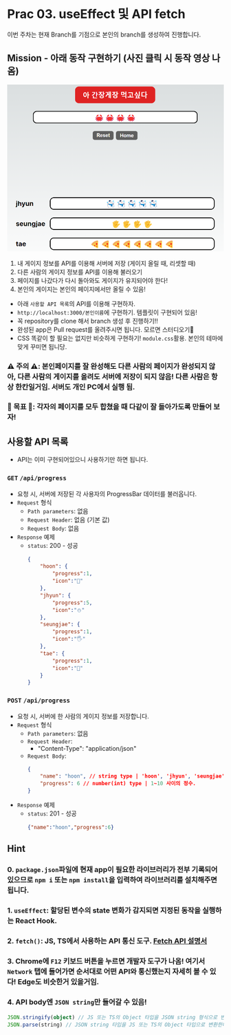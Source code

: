# Prac 03. useEffect 및 API fetch

이번 주차는 현재 Branch를 기점으로 본인의 branch를 생성하여 진행합니다.

## Mission - 아래 동작 구현하기 (사진 클릭 시 동작 영상 나옴)
[![예시 사진](/images/image.png)](/images/Study-02.mp4)
1. 내 게이지 정보를 API를 이용해 서버에 저장 (게이지 올릴 때, 리셋할 때)
2. 다른 사람의 게이지 정보를 API를 이용해 불러오기
3. 페이지를 나갔다가 다시 돌아와도 게이지가 유지되어야 한다!
4. 본인의 게이지는 본인의 페이지에서만 올릴 수 있음!
- 아래 `사용할 API 목록`의 API를 이용해 구현하자.
- `http://localhost:3000/본인이름`에 구현하기. 템플릿이 구현되어 있음!
- 꼭 repository를 clone 해서 branch 생성 후 진행하기!!
- 완성된 app은 Pull request를 올려주시면 됩니다. 모르면 스터디오기🥳
- CSS 똑같이 할 필요는 없지만 비슷하게 구현하기! `module.css`활용. 본인의 테마에 맞게 꾸미면 됩니당.
### ⚠️ 주의 ⚠️: 본인페이지를 잘 완성해도 다른 사람의 페이지가 완성되지 않아, 다른 사람의 게이지를 올려도 서버에 저장이 되지 않음! 다른 사람은 항상 한칸일거임. 서버도 개인 PC에서 실행 됨.

### 🥇 목표 🥇: 각자의 페이지를 모두 합쳤을 때 다같이 잘 돌아가도록 만들어 보자!

## 사용할 API 목록
- API는 이미 구현되어있으니 사용하기만 하면 됩니다.
### `GET` `/api/progress`
- 요청 시, 서버에 저장된 각 사용자의 ProgressBar 데이터를 불러옵니다.
- `Request` 형식
    - `Path parameters`: 없음
    - `Request Header`: 없음 (기본 값)
    - `Request Body`: 없음
- `Response` 예제
    - `status`: 200 - 성공
        ```JSON
        {
            "hoon": {
                "progress":1,
                "icon":"🦀"
            },
            "jhyun": {
                "progress":5,
                "icon":"⛄"
            },
            "seungjae": {
                "progress":1,
                "icon":"🖐️"
            },
            "tae": {
                "progress":1,
                "icon":"🍕"
            }
        }
        ```
### `POST` `/api/progress`
- 요청 시, 서버에 한 사람의 게이지 정보를 저장합니다.
- `Request` 형식
    - `Path parameters`: 없음
    - `Request Header`:
        - "Content-Type": "application/json"
    - `Request Body`:
        ```JSON
        {
            "name": "hoon", // string type | 'hoon', 'jhyun', 'seungjae', 'tae' 중 하나여야 함!!
            "progress": 6 // number(int) type | 1~10 사이의 정수.
        }
        ```
- `Response` 예제
    - `status`: 201 - 성공
        ```JSON
        {"name":"hoon","progress":6}
        ```

## Hint
### 0. `package.json`파일에 현재 app이 필요한 라이브러리가 전부 기록되어있으므로 `npm i` 또는 `npm install`을 입력하여 라이브러리를 설치해주면 됩니다.
### 1. `useEffect`: 할당된 변수의 state 변화가 감지되면 지정된 동작을 실행하는 React Hook.
### 2. `fetch()`: JS, TS에서 사용하는 API 통신 도구. [Fetch API 설명서](https://developer.mozilla.org/ko/docs/Web/API/Fetch_API/Using_Fetch)
### 3. Chrome에 `F12` 키보드 버튼을 누르면 개발자 도구가 나옴! 여기서 `Network` 탭에 들어가면 순서대로 어떤 API와 통신했는지 자세히 볼 수 있다! Edge도 비슷한거 있을거임.
### 4. API body엔 `JSON string`만 들어갈 수 있음!
```ts
JSON.stringify(object) // JS 또는 TS의 Object 타입을 JSON string 형식으로 변환한다.
JSON.parse(string) // JSON string 타입을 JS 또는 TS의 Object 타입으로 변환한다.
```